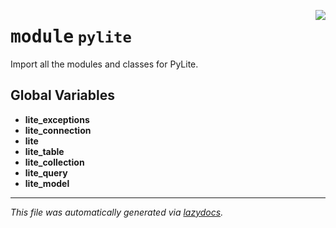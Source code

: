 <!-- markdownlint-disable -->

<a href="../pylite/__init__.py#L0"><img align="right" style="float:right;" src="https://img.shields.io/badge/-source-cccccc?style=flat-square"></a>

# <kbd>module</kbd> `pylite`
Import all the modules and classes for PyLite.  

**Global Variables**
---------------
- **lite_exceptions**
- **lite_connection**
- **lite**
- **lite_table**
- **lite_collection**
- **lite_query**
- **lite_model**




---

_This file was automatically generated via [lazydocs](https://github.com/ml-tooling/lazydocs)._
